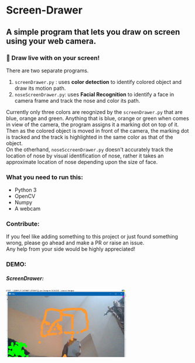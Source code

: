 # Screen-Drawer
## A simple program that lets you draw on screen using your web camera.

### :art: Draw live with on your screen!
There are two separate programs. 
1. `screenDrawer.py` : uses **color detection** to identify colored object and draw its motion path. 
2. `noseScreenDrawer.py`: uses **Facial Recognition** to identify a face in camera frame and track the nose and color its path.<br/>

Currently only three colors are reognized by the `screenDrawer.py` that are blue, orange and green. Anything that is blue, orange or green when comes in view of the camera, the program assigns it a marking dot on top of it. Then as the colored object is moved in front of the camera, the marking dot is tracked and the track is highlighted in the same color as that of the object.<br/>
On the otherhand, `noseSccreenDrawer.py` doesn't accurately track the location of nose by visual identification of nose, rather it takes an approximate location of nose depending upon the size of face.

### What you need to run this:
* Python 3
* OpenCV
* Numpy
* A webcam

### Contribute:
If you feel like adding something to this project or just found something wrong, please go ahead and make a PR or raise an issue. <br/>
Any help from your side would be highly appreciated!

### DEMO:
##### ScreenDrawer:
<img src="https://raw.githubusercontent.com/ritwiksingh21/Screen-Drawer/main/Images/oopens.png" title="screenDrawer" width="65%">
